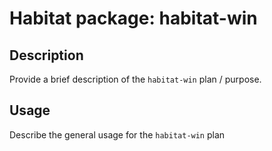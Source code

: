 # Habitat package: habitat-win

## Description

Provide a brief description of the `habitat-win` plan / purpose.

## Usage

Describe the general usage for the `habitat-win` plan
